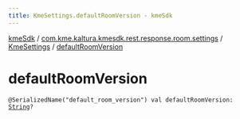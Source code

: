 ```yaml
---
title: KmeSettings.defaultRoomVersion - kmeSdk
---
```


[kmeSdk](../../index.html) / [com.kme.kaltura.kmesdk.rest.response.room.settings](../index.html) / [KmeSettings](index.html) / [defaultRoomVersion](./default-room-version.html)

# defaultRoomVersion

`@SerializedName("default_room_version") val defaultRoomVersion: `[`String`](https://kotlinlang.org/api/latest/jvm/stdlib/kotlin/-string/index.html)`?`